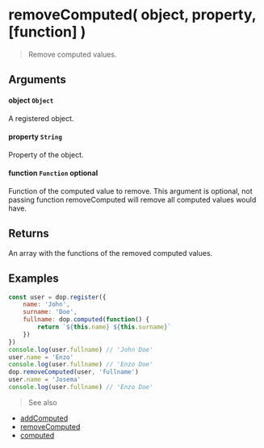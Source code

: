 # removeComputed( object, property, [function] )

> Remove computed values.



## Arguments

#### object `Object`
A registered object.

#### property `String`
Property of the object.

#### function `Function` optional
Function of the computed value to remove. This argument is optional, not passing function removeComputed will remove all computed values would have.


## Returns

An array with the functions of the removed computed values.



## Examples

```js
const user = dop.register({
    name: 'John',
    surname: 'Doe',
    fullname: dop.computed(function() {
        return `${this.name} ${this.surname}` 
    })
})
console.log(user.fullname) // 'John Doe'
user.name = 'Enzo'
console.log(user.fullname) // 'Enzo Doe'
dop.removeComputed(user, 'fullname')
user.name = 'Josema' 
console.log(user.fullname) // 'Enzo Doe'
```




> See also
- [addComputed](/api/javascript/addComputed)
- [removeComputed](/api/javascript/removeComputed)
- [computed](/api/javascript/computed)
